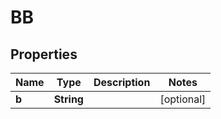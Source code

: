 

# BB


## Properties

| Name | Type | Description | Notes |
|------------ | ------------- | ------------- | -------------|
|**b** | **String** |  |  [optional] |



